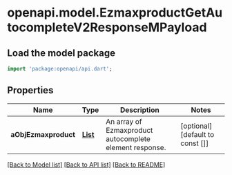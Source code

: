 # openapi.model.EzmaxproductGetAutocompleteV2ResponseMPayload

## Load the model package
```dart
import 'package:openapi/api.dart';
```

## Properties
Name | Type | Description | Notes
------------ | ------------- | ------------- | -------------
**aObjEzmaxproduct** | [**List<EzmaxproductAutocompleteElementResponse>**](EzmaxproductAutocompleteElementResponse.md) | An array of Ezmaxproduct autocomplete element response. | [optional] [default to const []]

[[Back to Model list]](../README.md#documentation-for-models) [[Back to API list]](../README.md#documentation-for-api-endpoints) [[Back to README]](../README.md)


